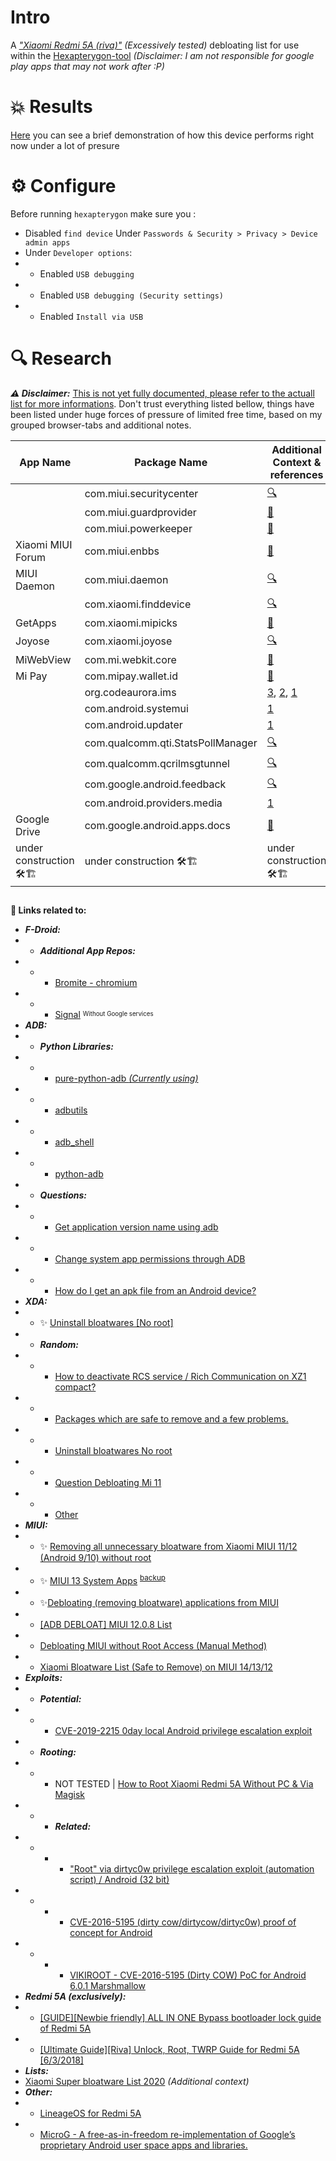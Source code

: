 # Intro
A *["Xiaomi Redmi 5A (riva)"](https://www.gsmarena.com/xiaomi_redmi_5a-8898.php) (Excessively tested)* debloating list for use within the [Hexapterygon-tool](https://github.com/GiorgosXou/hexapterygon) *(Disclaimer: I am not responsible for google play apps that may not work after :P)*

# 💥 Results

[Here](https://odysee.com/hexapterygon:9) you can see a brief demonstration of how this device performs right now under a lot of presure

# ⚙️ Configure 
Before running `hexapterygon` make sure you :
- Disabled `find device` Under `Passwords & Security > Privacy > Device admin apps`
- Under `Developer options`:
- - Enabled `USB debugging`
- - Enabled `USB debugging (Security settings)` 
- - Enabled `Install via USB`


# 🔍 Research
***⚠️ Disclaimer:*** [This is not yet fully documented, please refer to the actuall list for more informations](https://github.com/GiorgosXou/Our-Xiaomi-Redmi-5A-riva-debloating-list/blob/main/devices/Xiaomi%20Redmi%205A%20riva.txt). Don't trust everything listed bellow, things have been listed under huge forces of pressure of limited free time, based on my grouped browser-tabs and additional notes.

|App Name |Package Name |Additional Context & references|
|---|---|---|
||com.miui.securitycenter|[🔍](https://forum.xda-developers.com/t/can-miui-security-center-be-removed.3897111/)|
||com.miui.guardprovider|[🦠](https://research.checkpoint.com/2019/vulnerability-in-xiaomi-pre-installed-security-app/)|
||com.miui.powerkeeper|[🦠](https://forum.xda-developers.com/t/psa-com-miui-powerkeeper-acts-like-a-malware-remove-it-trough-adb-for-increased-performance.4514455/)|
|Xiaomi MIUI Forum|com.miui.enbbs|[🛒](https://www.apkmirror.com/apk/xiaomi-inc-2/xiaomi-miui-forum/xiaomi-miui-forum-2-0-3-release/xiaomi-miui-forum-2-0-3-android-apk-download/)|
|MIUI Daemon|com.miui.daemon|[🔍](https://xiaomiui.net/what-is-the-miui-daemon-app-on-xiaomi-devices-1085/)|
||com.xiaomi.finddevice|[🔍](https://forum.xda-developers.com/t/anybody-knows-how-to-disable-finddevice.3322341/#post-87580581)|
|GetApps|com.xiaomi.mipicks|[🛒](https://apkcombo.com/getapps/com.xiaomi.mipicks/)|
|Joyose|com.xiaomi.joyose|[🔍](https://xiaomiui.net/what-is-the-joyose-app-on-xiaomi-phones-14625/)|
|MiWebView|com.mi.webkit.core|[🛒](https://www.apkmirror.com/apk/xiaomi-inc/miwebview/miwebview-1-41_fallback-release/miwebview-1-41_fallback-android-apk-download/)|
|Mi Pay|com.mipay.wallet.id|[🛒](https://www.apkmirror.com/apk/xiaomi-miui/mi-pay-2/mi-pay-2-0-0-3-release/mi-pay-0-0-3-android-apk-download/)|
||org.codeaurora.ims|[3](https://www.reddit.com/r/Xiaomi/comments/jyps2q/orgcodeauroraims/), [2](https://www.reddit.com/r/OnePlus8T/comments/miiitd/what_is_that_orgcodeauroraims_if_anybody_knows/), [1](https://www.reddit.com/r/GooglePixel/comments/tde8mt/orgcodeauroraims_causing_several_issues/)|
||com.android.systemui|[1](https://stackoverflow.com/questions/29229474/is-it-safe-to-disable-com-android-systemui)|
||com.android.updater|[1](https://forum.xda-developers.com/t/do-not-disable-com-android-updater.4084635/)|
||com.qualcomm.qti.StatsPollManager|[🔍](https://devcondition.com/article/removing-unneeded-miui-applications/)|
||com.qualcomm.qcrilmsgtunnel |[🔍]( https://www.reddit.com/r/Nexus5/comments/1r1em0/anyone_know_what_comqualcommqcrilmsgtunnel_is/ )|
||com.google.android.feedback|[🔍](https://stackoverflow.com/questions/10812432/how-to-use-send-feeback-feedbackactivity-in-android)|
||com.android.providers.media|[1](https://forum.xda-developers.com/t/q-com-android-providers-media-what-is-this-xd.1336239/)|
|Google Drive|com.google.android.apps.docs|[🛒](https://play.google.com/store/apps/details?id=com.google.android.apps.docs)|
|under construction 🛠️🏗️|under construction 🛠️🏗️|under construction 🛠️🏗️|

##


**🔗 Links related to:**
- ***F-Droid:***
- - ***Additional App Repos:***
- - - [Bromite - chromium](https://www.bromite.org/fdroid)
- - - [Signal](https://www.twinhelix.com/apps/signal-foss/) <sup><sub>Without Google services</sub></sup>
- ***ADB:***
- - ***Python Libraries:***
- - - [pure-python-adb *(Currently using)*](https://github.com/Swind/pure-python-adb)
- - - [adbutils](https://github.com/openatx/adbutils)
- - - [adb_shell](https://github.com/JeffLIrion/adb_shell)
- - - [python-adb](https://github.com/google/python-adb)
- - ***Questions:***
- - - [Get application version name using adb](https://stackoverflow.com/questions/11942762/get-application-version-name-using-adb)
- - - [Change system app permissions through ADB](https://android.stackexchange.com/questions/136698/change-system-app-permissions-through-adb)
- - - [How do I get an apk file from an Android device?](https://stackoverflow.com/questions/4032960/how-do-i-get-an-apk-file-from-an-android-device/18003462#18003462)
- ***XDA:***
- - ✨ [Uninstall bloatwares \[No root\]](https://forum.xda-developers.com/t/uninstall-bloatwares-no-root.4321387/)
- - ***Random:***
- - - [How to deactivate RCS service / Rich Communication on XZ1 compact?](https://forum.xda-developers.com/t/how-to-deactivate-rcs-service-rich-communication-on-xz1-compact.3730605/#post-75164780)
- - - [Packages which are safe to remove and a few problems.](https://forum.xda-developers.com/t/packages-which-are-safe-to-remove-and-a-few-problems.4006171/)
- - - [Uninstall bloatwares No root](https://forum.xda-developers.com/t/uninstall-bloatwares-no-root.4321387/)
- - - [Question Debloating Mi 11](https://forum.xda-developers.com/t/debloating-mi-11.4242883/)
- - - [Other](https://forum.xda-developers.com/t/delete-this.4203903/page-2)
- ***MIUI:***
- - ✨ [Removing all unnecessary bloatware from Xiaomi MIUI 11/12 (Android 9/10) without root](https://selivan.github.io/2020/02/25/removing-bloatware-from-xiaomi-miui-android.html)
- - ✨ [MIUI 13 System Apps](https://gist.github.com/mcxiaoke/0a4c639d04e94c45eb6c787c0f98940a) <sup>[backup](https://gist.github.com/GiorgosXou/9b5efb522be1a3a398b28a416a522c8b)</sup>
- - ✨[Debloating (removing bloatware) applications from MIUI](https://devcondition.com/article/removing-unneeded-miui-applications/)
- - [\[ADB DEBLOAT\] MIUI 12.0.8 List](https://forum.xda-developers.com/t/adb-debloat-miui-12-0-8-list.4160091/)
- - [Debloating MIUI without Root Access (Manual Method)](https://forum.xda-developers.com/t/debloating-miui-without-root-access-manual-method.4149707/)
- - [Xiaomi Bloatware List (Safe to Remove) on MIUI 14/13/12](https://technastic.com/xiaomi-bloatware-list-miui/)
- ***Exploits:***
- - ***Potential:***
- - - [CVE-2019-2215 0day local Android privilege escalation exploit](https://forum.xda-developers.com/t/cve-2019-2215-0day-local-android-privilege-escalation-exploit.3981873/)
- - ***Rooting:***
- - - NOT TESTED | [How to Root Xiaomi Redmi 5A Without PC & Via Magisk](https://www.thenextdroid.com/root-xiaomi-redmi-5a-without-pc-via-magisk/#Method_1_Root_Xiaomi_Redmi_5A_With_KingRoot) 
- - - ***Related:***
- - - - ["Root" via dirtyc0w privilege escalation exploit (automation script) / Android (32 bit)](https://gist.github.com/Arinerron/0e99d69d70a778ca13a0087fa6fdfd80)
- - - - [CVE-2016-5195 (dirty cow/dirtycow/dirtyc0w) proof of concept for Android](https://github.com/timwr/CVE-2016-5195)
- - - - [VIKIROOT - CVE-2016-5195 (Dirty COW) PoC for Android 6.0.1 Marshmallow](https://github.com/hyln9/VIKIROOT)
- ***Redmi 5A (exclusively):***
- - [\[GUIDE\]\[Newbie friendly\] ALL IN ONE Bypass bootloader lock guide of Redmi 5A](https://forum.xda-developers.com/t/guide-newbie-friendly-all-in-one-bypass-bootloader-lock-guide-of-redmi-5a.3974581/#post-80371153)
- - [\[Ultimate Guide\]\[Riva\] Unlock, Root, TWRP Guide for Redmi 5A [6/3/2018]](https://forum.xda-developers.com/t/ultimate-guide-riva-unlock-root-twrp-guide-for-redmi-5a-6-3-2018.3759470/)
- ***Lists:***
- [Xiaomi Super bloatware List 2020]( https://lucacesarano.medium.com/xiaomi-super-bloatware-list-2020-db38ace9e9e1 ) *(Additional context)*
- ***Other:***
- - [LineageOS for Redmi 5A](https://wiki.lineageos.org/devices/Mi8917/variant2/)
- - [MicroG - A free-as-in-freedom re-implementation of Google’s proprietary Android user space apps and libraries.](https://microg.org/download.html)






<!-- TODO: bromite - setup coockies shazam photopea-->

